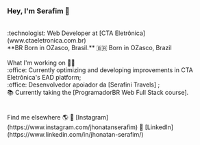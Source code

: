### Hey, I'm Serafim 👋
<br/>
:technologist: Web Developer at [CTA Eletrônica](www.ctaeletronica.com.br)
<br/>
**BR Born in OZasco, Brasil.**
🇧🇷 Born in OZasco, Brazil
<br/><br/>
What I'm working on 👨‍💻
<br/>
:office: Currently optimizing and developing improvements in CTA Eletrônica's EAD platform;<br/>
:office: Desenvolvedor apoiador da [Serafini Travels] <https://serafinitravels.com.br>;<br/>
📚 Currently taking the [ProgramadorBR Web Full Stack course]<https://programadorbr.com>.<br/>
<br/><br/>
Find me elsewhere 🌎
<!--🚀 (Site)[] -->
📸 [Instagram](https://www.instagram.com/jhonatanserafim)
💼 [LinkedIn] (https://www.linkedin.com/in/jhonatan-serafim/)





<!--
**JhonatanSerafim/JhonatanSerafim** is a ✨ _special_ ✨ repository because its `README.md` (this file) appears on your GitHub profile.

Here are some ideas to get you started:

- 🔭 I’m currently working on ...
- 🌱 I’m currently learning ...
- 👯 I’m looking to collaborate on ...
- 🤔 I’m looking for help with ...
- 💬 Ask me about ...
- 📫 How to reach me: ...
- 😄 Pronouns: ...
- ⚡ Fun fact: ...
-->
